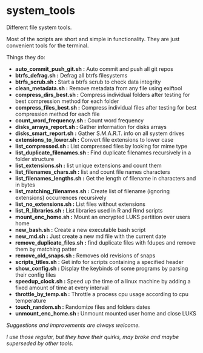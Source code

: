
# system_tools

Different file system tools.

Most of the scripts are short and simple in functionality.
They are just convenient tools for the terminal.

Things they do:





- **auto_commit_push_git.sh      :**  Auto commit and push all git repos
- **btrfs_defrag.sh              :**  Defrag all btrfs filesystems
- **btrfs_scrub.sh               :**  Start a btrfs scrub to check data integrity
- **clean_metadata.sh            :**  Remove metadata from any file using exiftool
- **compress_dirs_best.sh        :**  Compress individual folders after testing for best compression method for each folder
- **compress_files_best.sh       :**  Compress individual files after testing for best compression method for each file
- **count_word_frequency.sh      :**  Count word frequency
- **disks_arrays_report.sh       :**  Gather information for disks arrays
- **disks_smart_report.sh        :**  Gather S.M.A.R.T. info on all system drives
- **extensions_to_lower.sh       :**  Convert file extensions to lower case
- **list_compressed.sh           :**  List compressed files by looking for mime type
- **list_duplicate_filenames.sh  :**  Find duplicate filenames recursively in a folder structure
- **list_extensions.sh           :**  list unique extensions and count them
- **list_filenames_chars.sh      :**  list and count file names characters
- **list_filenames_lengths.sh    :**  Get the length of filename in characters and in bytes
- **list_matching_filenames.sh   :**  Create list of filename (ignoring extensions) occurrences recursively
- **list_no_extensions.sh        :**  List files without extensions
- **list_R_libraries.sh          :**  List libraries used in R and Rmd scripts
- **mount_enc_home.sh            :**  Mount an encrypted LUKS partition over users home
- **new_bash.sh                  :**  Create a new executable bash script
- **new_md.sh                    :**  Just create a new md file with the current date
- **remove_duplicate_files.sh    :**  find duplicate files with fdupes and remove them by matching patter
- **remove_old_snaps.sh          :**  Removes old revisions of snaps
- **scripts_titles.sh            :**  Get info for scripts containing a specified header
- **show_config.sh               :**  Display the keybinds of some programs by parsing their config files
- **speedup_clock.sh             :**  Speed up the time of a linux machine by adding a fixed amount of time at every interval
- **throttle_by_temp.sh          :**  Throttle a process cpu usage according to cpu temperature
- **touch_random.sh              :**  Randomize files and folders dates
- **unmount_enc_home.sh          :**  Unmount mounted user home and close LUKS


*Suggestions and improvements are always welcome.*

*I use those regular, but they have their quirks, may broke and maybe superseded by other tools.*

